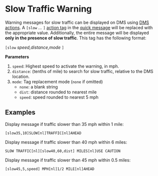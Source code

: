 # Slow Traffic Warning

Warning messages for slow traffic can be displayed on DMS using [DMS actions].
A `[slow` *…* `]` [action tag] in the [quick message] will be replaced with the
appropriate value.  Additionally, the entire message will be displayed **only in
the presence of slow traffic**.  This tag has the following format:

`[slow` *speed,distance,mode* `]`

**Parameters**

1. `speed`: Highest speed to activate the warning, in mph.
2. `distance`: (tenths of mile) to search for slow traffic, relative to the DMS
   location.
3. `mode`: Tag replacement mode (`none` if omitted)
   - `none`: a blank string
   - `dist`: distance rounded to nearest mile
   - `speed`: speed rounded to nearest 5 mph

## Examples

Display message if traffic slower than 35 mph within 1 mile:
```
[slow35,10]SLOW[nl]TRAFFIC[nl]AHEAD
```

Display message if traffic slower than 40 mph within 6 miles:
```
SLOW TRAFFIC[nl][slow40,60,dist] MILES[nl]USE CAUTION
```

Display message if traffic slower than 45 mph within 0.5 miles:
```
[slow45,5,speed] MPH[nl]1/2 MILE[nl]AHEAD
```


[action tag]: action_plans.html#dms-action-tags
[DMS actions]: action_plans.html#dms-actions
[quick message]: dms.html#quick-messages
